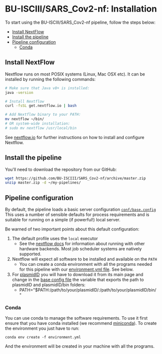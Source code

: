 # BU-ISCIII/SARS_Cov2-nf: Installation

To start using the BU-ISCIII/SARS_Cov2-nf pipeline, follow the steps below:

<!-- Install Atom plugin markdown-toc-auto for this ToC -->
<!-- TOC START min:2 max:3 link:true asterisk:true -->
* [Install NextFlow](#install-nextflow)
* [Install the pipeline](#install-the-pipeline)
* [Pipeline configuration](#pipeline-configuration)
  * [Conda](#conda)
<!-- TOC END -->

## Install NextFlow
Nextflow runs on most POSIX systems (Linux, Mac OSX etc). It can be installed by running the following commands:

```bash
# Make sure that Java v8+ is installed:
java -version

# Install Nextflow
curl -fsSL get.nextflow.io | bash

# Add Nextflow binary to your PATH:
mv nextflow ~/bin/
# OR system-wide installation:
# sudo mv nextflow /usr/local/bin
```

See [nextflow.io](https://www.nextflow.io/) for further instructions on how to install and configure Nextflow.

## Install the pipeline

You'll need to download the repository from our GitHub:

```bash
wget https://github.com/BU-ISCIII/SARS_Cov2-nf/archive/master.zip
unzip master.zip -d ~/my-pipelines/
```

## Pipeline configuration
By default, the pipeline loads a basic server configuration [`conf/base.config`](../conf/base.config)
This uses a number of sensible defaults for process requirements and is suitable for running
on a simple (if powerful!) local server.

Be warned of two important points about this default configuration:

1. The default profile uses the `local` executor
    * See the [nextflow docs](https://www.nextflow.io/docs/latest/executor.html) for information about running with other hardware backends. Most job scheduler systems are natively supported.
2. Nextflow will expect all software to be installed and available on the `PATH`
    * You can create a conda environment with all the programs needed for this pipeline with our [environment.yml file](../environment.yml). See below.
3. For [plasmidID](https://github.com/BU-ISCIII/plasmidID) you will have to download it from its main page and change in the [base config file](../conf/base.config) the variable that exports the path to plasmidID and plasmidID/bin folders:
    * PATH="$PATH:/path/to/your/plasmidID/:/path/to/your/plasmidID/bin/"

### Conda
You can use conda to manage the software requirements.
To use it first ensure that you have conda installed (we recommend [miniconda](https://conda.io/miniconda.html)).
To create the environment you just have to run:
```
conda env create -f environment.yml
```
And the environment will be created in your machine with all the programs.

